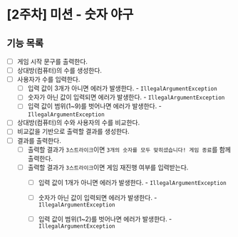 # [2주차] 미션 - 숫자 야구
## 기능 목록
- [ ] 게임 시작 문구를 출력한다.
- [ ] 상대방(컴퓨터)의 수를 생성한다.
- [ ] 사용자가 수를 입력한다.
    - [ ] 입력 값이 3개가 아니면 에러가 발생한다. - `IllegalArgumentException`
    - [ ] 숫자가 아닌 값이 입력되면 에러가 발생한다. - `IllegalArgumentException`
    - [ ] 입력 값이 범위(1~9)를 벗어나면 에러가 발생한다. - `IllegalArgumentException`
- [ ] 상대방(컴퓨터)의 수와 사용자의 수를 비교한다.
- [ ] 비교값을 기반으로 출력할 결과를 생성한다.
- [ ] 결과를 출력한다.
  - [ ] 출력할 결과가 `3스트라이크`이면 `3개의 숫자를 모두 맞히셨습니다! 게임 종료`를 함께 출력한다.
  - [ ] 출력할 결과가 `3스트라이크`이면 게임 재진행 여부를 입력받는다.
    - [ ] 입력 값이 1개가 아니면 에러가 발생한다. - `IllegalArgumentException`
    - [ ] 숫자가 아닌 값이 입력되면 에러가 발생한다. - `IllegalArgumentException`
    - [ ] 입력 값이 범위(1~2)를 벗어나면 에러가 발생한다. - `IllegalArgumentException`
  